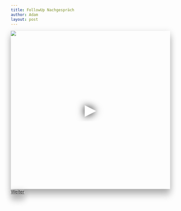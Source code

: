 ```yaml
---
title: FollowUp Nachgespräch
author: Adam
layout: post
---
```

  <iframe frameborder="0"
  scrolling="no" 
  height="500" 
  width="100%" src="https://www.youtube-nocookie.com/embed/rRdtBfmOmTw?controls=0" style="box-shadow: 0 20px 20px 0 rgba(0, 0, 0, 0.2), 0 6px 20px 0 rgba(0, 0, 0, 0.19)"
    srcdoc="<style>*{padding:0;margin:0;overflow:hidden}html,body{height:100%}img,span{position:absolute;width:100%;top:0;bottom:0;margin:auto}span{height:1.5em;text-align:center;font:48px/1.5 sans-serif;color:white;text-shadow:0 0 0.5em black}</style>
  <a href=https://www.youtube-nocookie.com/embed/rRdtBfmOmTw?controls=0>
    <img src=https://img.youtube.com/vi/rRdtBfmOmTw/maxresdefault.jpg ><span>▶</span></a>">
  </iframe>
  
<br>
  <a href="#abschlussgespräch" class="button scrolly" style="box-shadow: 0 20px 20px 0 rgba(0, 0, 0, 0.2), 0 6px 20px 0 rgba(0, 0, 0, 0.19)">Weiter</a>
